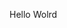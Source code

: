 Hello Wolrd










































































































































































































































































































































































































































































































































































































































































































































































































































































































































































































































































































































































































































































































































































































































































































































































































































































































































































































































































































































































































































































































































































































































































































































































































































































































































































































































































































































































































































































































































































































































































































































































































































































































